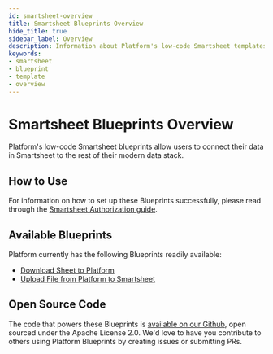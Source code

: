 ```yaml
---
id: smartsheet-overview
title: Smartsheet Blueprints Overview
hide_title: true
sidebar_label: Overview
description: Information about Platform's low-code Smartsheet templates.
keywords:
- smartsheet
- blueprint
- template
- overview
---
```


# Smartsheet Blueprints Overview

Platform's low-code Smartsheet blueprints allow users to connect their data in Smartsheet to the rest of their modern data stack.


## How to Use
For information on how to set up these Blueprints successfully, please read through the [Smartsheet Authorization guide](smartsheet-authorization.md).


## Available Blueprints
Platform currently has the following Blueprints readily available: 
- [Download Sheet to Platform](smartsheet-download-sheet-to-shipyard.md)
- [Upload File from Platform to Smartsheet](smartsheet-upload-file-from-shipyard-to-smartsheet.md)

## Open Source Code
The code that powers these Blueprints is [available on our Github](https://github.com/shipyardapp/shipyard-blueprints/tree/main/shipyard_blueprints/smartsheets), open sourced under the Apache License 2.0. We'd love to have you contribute to others using Platform Blueprints by creating issues or submitting PRs.
